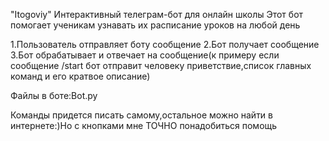 "Itogoviy" Интерактивный телеграм-бот для онлайн школы
Этот бот помогает ученикам узнавать их расписание уроков на любой день

1.Пользователь отправляет боту сообщение 2.Бот получает сообщение 3.Бот обрабатывает и отвечает на сообщение(к примеру если сообщение /start бот отправит человеку приветствие,список главных команд и его кратвое описание)

Файлы в боте:Bot.py 

Команды придется писать самому,остальное можно найти в интернете:)Но с кнопками мне ТОЧНО понадобиться помощь
